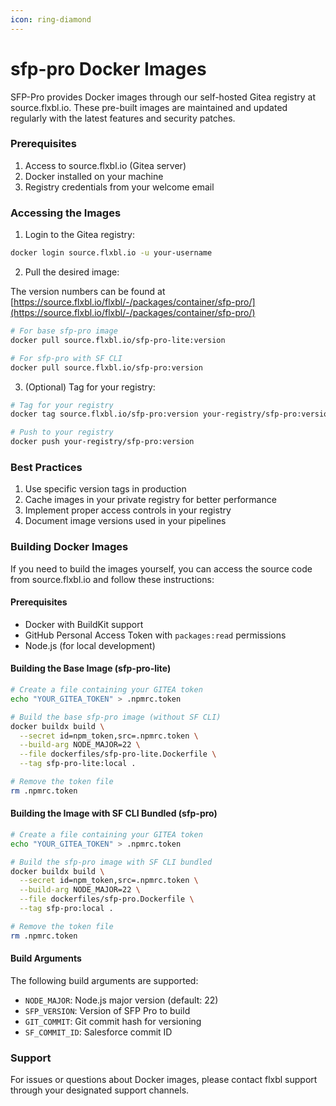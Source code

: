 ```yaml
---
icon: ring-diamond
---
```


# sfp-pro Docker Images

SFP-Pro provides Docker images through our self-hosted Gitea registry at source.flxbl.io. These pre-built images are maintained and updated regularly with the latest features and security patches.

### Prerequisites

1. Access to source.flxbl.io (Gitea server)
2. Docker installed on your machine
3. Registry credentials from your welcome email

### Accessing the Images

1. Login to the Gitea registry:
```bash
docker login source.flxbl.io -u your-username
```

2. Pull the desired image:

The version numbers can be found at [https://source.flxbl.io/flxbl/-/packages/container/sfp-pro/](https://source.flxbl.io/flxbl/-/packages/container/sfp-pro/)

```bash
# For base sfp-pro image
docker pull source.flxbl.io/sfp-pro-lite:version

# For sfp-pro with SF CLI
docker pull source.flxbl.io/sfp-pro:version
```

3. (Optional) Tag for your registry:
```bash
# Tag for your registry
docker tag source.flxbl.io/sfp-pro:version your-registry/sfp-pro:version

# Push to your registry
docker push your-registry/sfp-pro:version
```

### Best Practices

1. Use specific version tags in production
2. Cache images in your private registry for better performance
3. Implement proper access controls in your registry
4. Document image versions used in your pipelines

### Building Docker Images

If you need to build the images yourself, you can access the source code from source.flxbl.io and follow these instructions:

#### Prerequisites

- Docker with BuildKit support
- GitHub Personal Access Token with `packages:read` permissions
- Node.js (for local development)

#### Building the Base Image (sfp-pro-lite)

```bash
# Create a file containing your GITEA token
echo "YOUR_GITEA_TOKEN" > .npmrc.token

# Build the base sfp-pro image (without SF CLI)
docker buildx build \
  --secret id=npm_token,src=.npmrc.token \
  --build-arg NODE_MAJOR=22 \
  --file dockerfiles/sfp-pro-lite.Dockerfile \
  --tag sfp-pro-lite:local .

# Remove the token file
rm .npmrc.token
```

#### Building the Image with SF CLI Bundled (sfp-pro)

```bash
# Create a file containing your GITEA token
echo "YOUR_GITEA_TOKEN" > .npmrc.token

# Build the sfp-pro image with SF CLI bundled
docker buildx build \
  --secret id=npm_token,src=.npmrc.token \
  --build-arg NODE_MAJOR=22 \
  --file dockerfiles/sfp-pro.Dockerfile \
  --tag sfp-pro:local .

# Remove the token file
rm .npmrc.token
```

#### Build Arguments

The following build arguments are supported:
- `NODE_MAJOR`: Node.js major version (default: 22)
- `SFP_VERSION`: Version of SFP Pro to build
- `GIT_COMMIT`: Git commit hash for versioning
- `SF_COMMIT_ID`: Salesforce commit ID

### Support

For issues or questions about Docker images, please contact flxbl support through your designated support channels.
